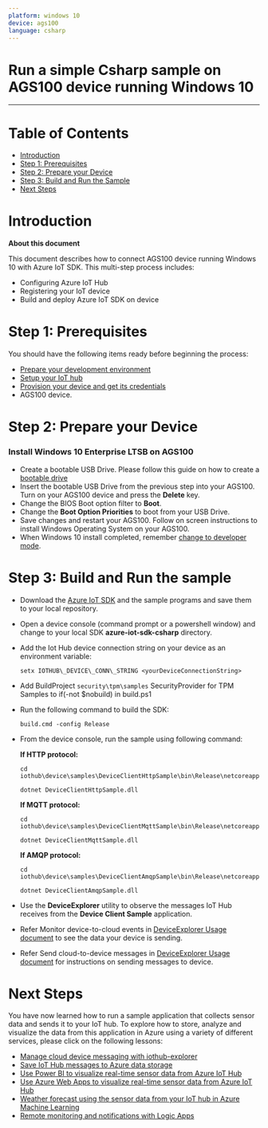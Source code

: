 ```yaml
---
platform: windows 10
device: ags100
language: csharp
---
```


Run a simple Csharp sample on AGS100 device running Windows 10
===
---

# Table of Contents

-   [Introduction](#Introduction)
-   [Step 1: Prerequisites](#Prerequisites)
-   [Step 2: Prepare your Device](#PrepareDevice)
-   [Step 3: Build and Run the Sample](#Build)
-   [Next Steps](#NextSteps)

<a name="Introduction"></a>
# Introduction

**About this document**

This document describes how to connect AGS100 device running Windows 10 with Azure IoT SDK. This multi-step process includes:
-   Configuring Azure IoT Hub
-   Registering your IoT device
-   Build and deploy Azure IoT SDK on device

<a name="Prerequisites"></a>
# Step 1: Prerequisites

You should have the following items ready before beginning the process:

-   [Prepare your development environment][setup-devbox-windows]
-   [Setup your IoT hub][lnk-setup-iot-hub]
-   [Provision your device and get its credentials][lnk-manage-iot-hub]
-   AGS100 device.

<a name="PrepareDevice"></a>
# Step 2: Prepare your Device
### Install Windows 10 Enterprise LTSB on AGS100

-   Create a bootable USB Drive. Please follow this guide on how to create a [bootable drive](https://www.microsoft.com/download/windows-usb-dvd-download-tool)
-   Insert the bootable USB Drive from the previous step into your AGS100. Turn on your AGS100 device and press the  **Delete**  key.
-   Change the BIOS Boot option filter to **Boot**.
-   Change the **Boot Option Priorities**  to boot from your USB Drive.
-   Save changes and restart your AGS100. Follow on screen instructions to install Windows Operating System on your AGS100.
-   When Windows 10 install completed, remember [change to developer mode](https://blogs.msdn.microsoft.com/devschool/2015/05/06/windows-10-setting-the-developer-mode/).

<a name="Build"></a>
# Step 3: Build and Run the sample

-   Download the [Azure IoT SDK](https://github.com/Azure/azure-iot-sdk-csharp) and the sample programs and save them to your local repository.
-   Open a device console (command prompt or a powershell window) and change to your local SDK **azure-iot-sdk-csharp** directory.
-   Add the Iot Hub device connection string on your device as an environment variable:

        setx IOTHUB\_DEVICE\_CONN\_STRING <yourDeviceConnectionString>

-   Add BuildProject `security\tpm\samples` SecurityProvider for TPM Samples to if(-not $nobuild) in build.ps1
-   Run the following command to build the SDK:

        build.cmd -config Release

-   From the device console, run the sample using following command:

    **If HTTP protocol:**

        cd iothub\device\samples\DeviceClientHttpSample\bin\Release\netcoreapp2.0

        dotnet DeviceClientHttpSample.dll

    **If MQTT protocol:**

        cd iothub\device\samples\DeviceClientMqttSample\bin\Release\netcoreapp2.0

        dotnet DeviceClientMqttSample.dll

    **If AMQP protocol:**

        cd iothub\device\samples\DeviceClientAmqpSample\bin\Release\netcoreapp2.0

        dotnet DeviceClientAmqpSample.dll

-   Use the **DeviceExplorer** utility to observe the messages IoT Hub receives from the **Device Client Sample** application.
-   Refer Monitor device-to-cloud events in [DeviceExplorer Usage document](https://github.com/Azure/azure-iot-sdk-csharp/blob/master/tools/DeviceExplorer/doc/how_to_use_device_explorer.md) to see the data your device is sending.
-   Refer Send cloud-to-device messages in [DeviceExplorer Usage document](https://github.com/Azure/azure-iot-sdk-csharp/blob/master/tools/DeviceExplorer/doc/how_to_use_device_explorer.md) for instructions on sending messages to device.

<a name="NextSteps"></a>
# Next Steps

You have now learned how to run a sample application that collects sensor data and sends it to your IoT hub. To explore how to store, analyze and visualize the data from this application in Azure using a variety of different services, please click on the following lessons:

-   [Manage cloud device messaging with iothub-explorer]
-   [Save IoT Hub messages to Azure data storage]
-   [Use Power BI to visualize real-time sensor data from Azure IoT Hub]
-   [Use Azure Web Apps to visualize real-time sensor data from Azure IoT Hub]
-   [Weather forecast using the sensor data from your IoT hub in Azure Machine Learning]
-   [Remote monitoring and notifications with Logic Apps]   

[Manage cloud device messaging with iothub-explorer]: https://docs.microsoft.com/en-us/azure/iot-hub/iot-hub-explorer-cloud-device-messaging
[Save IoT Hub messages to Azure data storage]: https://docs.microsoft.com/en-us/azure/iot-hub/iot-hub-store-data-in-azure-table-storage
[Use Power BI to visualize real-time sensor data from Azure IoT Hub]: https://docs.microsoft.com/en-us/azure/iot-hub/iot-hub-live-data-visualization-in-power-bi
[Use Azure Web Apps to visualize real-time sensor data from Azure IoT Hub]: https://docs.microsoft.com/en-us/azure/iot-hub/iot-hub-live-data-visualization-in-web-apps
[Weather forecast using the sensor data from your IoT hub in Azure Machine Learning]: https://docs.microsoft.com/en-us/azure/iot-hub/iot-hub-weather-forecast-machine-learning
[Remote monitoring and notifications with Logic Apps]: https://docs.microsoft.com/en-us/azure/iot-hub/iot-hub-monitoring-notifications-with-azure-logic-apps
[setup-devbox-windows]: https://github.com/Azure/azure-iot-sdk-csharp/blob/master/doc/devbox_setup.md
[lnk-setup-iot-hub]: ../setup_iothub.md
[lnk-manage-iot-hub]: ../manage_iot_hub.md
